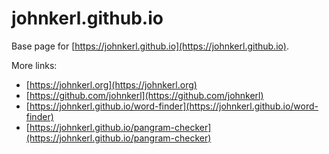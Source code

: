 # johnkerl.github.io

Base page for [https://johnkerl.github.io](https://johnkerl.github.io).

More links:

* [https://johnkerl.org](https://johnkerl.org)
* [https://github.com/johnkerl](https://github.com/johnkerl)
* [https://johnkerl.github.io/word-finder](https://johnkerl.github.io/word-finder)
* [https://johnkerl.github.io/pangram-checker](https://johnkerl.github.io/pangram-checker)
